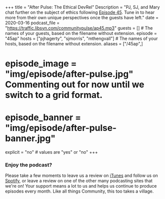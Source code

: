 +++
title = "After Pulse: The Ethical DevRel"
Description = "PJ, SJ, and Mary chat further on the subject of ethics following [Episode 45](/45-ethics/). Tune in to hear more from their own unique perspectives once the guests have left."
date = 2020-03-16
podcast_file = "https://traffic.libsyn.com/communitypulse/ap45.mp3"
guests = [] # The names of your guests, based on the filename without extension.
episode = "45ap"
hosts = ["pjhagerty", "sjmorris", "mthengvall"] # The names of your hosts, based on the filename without extension.
aliases = ["/45ap",]
# episode_image = "img/episode/after-pulse.jpg" Commenting out for now until we switch to a grid format.
# episode_banner = "img/episode/after-pulse-banner.jpg"
explicit = "no" # values are "yes" or "no"
+++

### Enjoy the podcast?
Please take a few moments to leave us a review on [iTunes](https://itunes.apple.com/us/podcast/community-pulse/id1218368182?mt=2) and follow us on [Spotify](https://open.spotify.com/show/3I7g5WfMSgpWu38zZMjet?si=565TMb81SaWwrJYbAIeOxQ), or leave a review on one of the other many podcasting sites that we're on! Your support means a lot to us and helps us continue to produce episodes every month. Like all things Community, this too takes a village.
